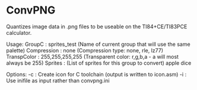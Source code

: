 # ConvPNG

Quantizes image data in .png files to be useable on the TI84+CE/TI83PCE calculator.

Usage:
   GroupC            : sprites_test         (Name of current group that will use the same palette)
   Compression       : none                 (Compression type: none, rle, lz77)
   TranspColor       : 255,255,255,255      (Transparent color: r,g,b,a - a will most always be 255)
   Sprites           :                      (List of sprites for this group to convert)
    apple
    dice
    
Options:
    -c <description>: Create icon for C toolchain (output is written to icon.asm)
    -i <inifile>: Use inifile as input rather than convpng.ini